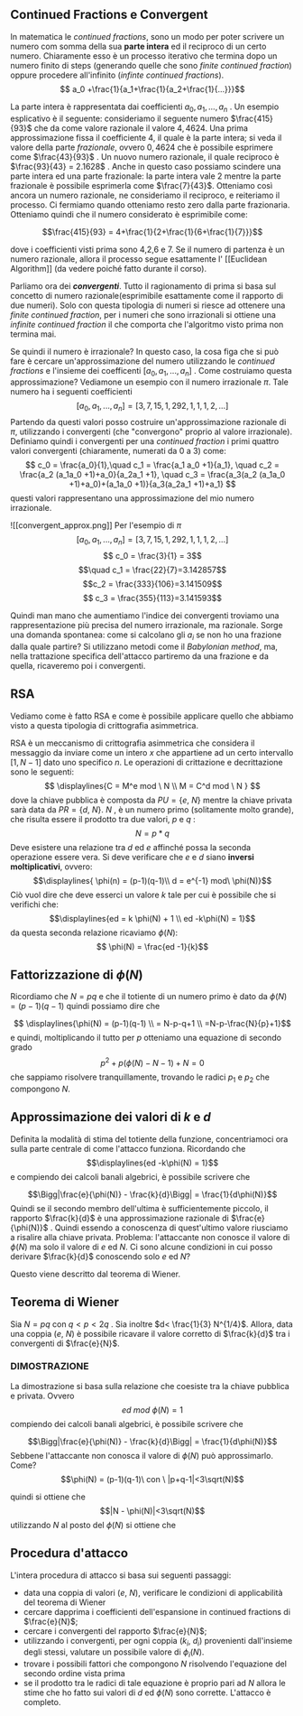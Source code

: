 

## Continued Fractions e Convergent
In matematica le *continued fractions*, sono un modo per poter scrivere un numero com somma della sua **parte intera** ed il reciproco di un certo numero. Chiaramente esso è un processo iterativo che termina dopo un numero finito di steps (generando quelle che sono *finite continued fraction*) oppure procedere all'infinito (*infinte continued fractions*). 
$$ a_0 +\frac{1}{a_1+\frac{1}{a_2+\frac{1}{...}}}$$

La parte intera è rappresentata dai coefficienti $a_{0}, a_{1},...,a_{n}$ . Un esempio esplicativo è il seguente: consideriamo il seguente numero $\frac{415}{93}$ che da come valore razionale il valore $4,4624$. Una prima approssimazione fissa il coefficiente 4, il quale è la parte intera; si veda il valore della parte *frazionale*, ovvero $0,4624$ che è possibile esprimere come $\frac{43}{93}$ . Un nuovo numero razionale, il quale reciproco è $\frac{93}{43} = 2.1628$ . Anche in questo caso possiamo scindere una parte intera ed una parte frazionale: la parte intera vale $2$ mentre la parte frazionale è possibile esprimerla come $\frac{7}{43}$. Otteniamo così ancora un numero razionale, ne consideriamo il reciproco, e reiteriamo il processo. Ci fermiamo quando otteniamo resto zero dalla parte frazionaria. Otteniamo quindi che il numero considerato è esprimibile come:

$$\frac{415}{93} = 4+\frac{1}{2+\frac{1}{6+\frac{1}{7}}}$$

dove i coefficienti visti prima sono 4,2,6 e 7. Se il numero di partenza è un numero razionale, allora il processo segue esattamente l' [[Euclidean Algorithm]] (da vedere poiché fatto durante il corso). 

Parliamo ora dei ***convergenti***. Tutto il ragionamento di prima si basa sul concetto di numero razionale(esprimibile esattamente come il rapporto di due numeri). Solo con questa tipologia di numeri si riesce ad ottenere una *finite continued fraction*, per i numeri che sono irrazionali si ottiene una *infinite continued fraction* il che comporta che l'algoritmo visto prima non termina mai. 

Se quindi il numero è irrazionale? In questo caso, la cosa figa che si può fare è cercare un'approssimazione del numero utilizzando le *continued fractions* e l'insieme dei coefficenti $[a_{0}, a_{1},...,a_{n}]$ . Come costruiamo questa approssimazione? Vediamone un esempio con il numero irrazionale $\pi$. Tale numero ha i seguenti coefficienti 
$$ [a_{0}, a_{1},...,a_{n}] = [3,7,15,1,292,1,1,1,2,…] $$ Partendo da questi valori posso costruire un'approssimazione razionale di $\pi$, utilizzando i convergenti (che "convergono" proprio al valore irrazionale). Definiamo quindi i convergenti per una *continued fraction* i primi quattro valori convergenti (chiaramente, numerati da 0 a 3) come: $$ c_0 = \frac{a_0}{1},\quad c_1 = \frac{a_1 a_0 +1}{a_1}, \quad c_2 = \frac{a_2 (a_1a_0 +1)+a_0}{a_2a_1 +1}, \quad c_3 = \frac{a_3(a_2 (a_1a_0 +1)+a_0)+(a_1a_0 +1)}{a_3(a_2a_1 +1)+a_1} $$
questi valori rappresentano una approssimazione del mio numero irrazionale.

![[convergent_approx.png]]
Per l'esempio di $\pi$ $$ [a_{0}, a_{1},...,a_{n}] = [3,7,15,1,292,1,1,1,2,…] $$
$$ c_0 = \frac{3}{1} = 3$$ $$\quad c_1 = \frac{22}{7}=3.142857$$$$c_2 = \frac{333}{106}=3.141509$$$$ c_3 = \frac{355}{113}=3.141593$$

Quindi man mano che aumentiamo l'indice dei convergenti troviamo una rappresentazione più precisa del numero irrazionale, ma razionale. Sorge una domanda spontanea: come si calcolano gli $a_i$ se non ho una frazione dalla quale partire? Si utilizzano metodi come il *Babylonian method*, ma, nella trattazione specifica dell'attacco partiremo da una frazione e da quella, ricaveremo poi i convergenti.

## RSA
Vediamo come è fatto RSA e come è possibile applicare quello che abbiamo visto a questa tipologia di crittografia asimmetrica.

RSA è un meccanismo di crittografia asimmetrica che considera il messaggio da inviare come un intero $x$ che appartiene ad un certo intervallo $[1, N-1]$ dato uno specifico $n$. Le operazioni di crittazione e decrittazione sono le seguenti:
$$ \displaylines{C = M^e mod \ N \\ M = C^d mod \ N } $$
dove la chiave pubblica è composta da $PU = \{e,\ N\}$ mentre la chiave privata sarà data da $PR = \{d,\ N\}$. $N$ , è un numero primo (solitamente molto grande), che risulta essere il prodotto tra due valori, $p$ e $q$ : $$N=p*q$$
Deve esistere una relazione tra $d$ ed $e$ affinché possa la seconda operazione essere vera. Si deve verificare che $e$ e $d$ siano **inversi moltiplicativi**, ovvero:
$$\displaylines{ \phi(n) = (p-1)(q-1)\\ d = e^{-1} mod\ \phi(N)}$$
Ciò vuol dire che deve esserci un valore $k$ tale per cui è possibile che si verifichi che:
$$\displaylines{ed = k \phi(N) + 1 \\ ed -k\phi(N) = 1}$$
da questa seconda relazione ricaviamo $\phi(N)$:
$$ \phi(N) = \frac{ed -1}{k}$$

## Fattorizzazione di $\phi(N)$
Ricordiamo che $N = pq$ e che il totiente di un numero primo è dato da $\phi(N)=(p-1)(q-1)$
quindi possiamo dire che

$$ \displaylines{\phi(N) = (p-1)(q-1) \\ = N-p-q+1 \\ =N-p-\frac{N}{p}+1}$$
e quindi, moltiplicando il tutto per $p$ otteniamo una equazione di secondo grado$$p^2+p(\phi(N)-N-1)+N =0$$ che sappiamo risolvere tranquillamente, trovando le radici $p_1 \ \text{e} \ p_2$ che compongono $N$.


## Approssimazione dei valori di $k$ e $d$ 
Definita la modalità di stima del totiente della funzione, concentriamoci ora sulla parte centrale di come l'attacco funziona.
Ricordando che $$\displaylines{ed -k\phi(N) = 1}$$ e compiendo dei calcoli banali algebrici, è possibile scrivere che 

$$\Bigg|\frac{e}{\phi(N)} - \frac{k}{d}\Bigg| = \frac{1}{d\phi(N)}$$
Quindi se il secondo membro dell'ultima è sufficientemente piccolo, il rapporto $\frac{k}{d}$ è una approssimazione razionale di $\frac{e}{\phi(N)}$ . Quindi essendo a conoscenza di quest'ultimo valore riusciamo a risalire alla chiave privata. Problema: l'attaccante non conosce il valore di $\phi(N)$ ma solo il valore di $e$ ed $N$. Ci sono alcune condizioni in cui posso derivare $\frac{k}{d}$ conoscendo solo $e$ ed $N$?

Questo viene descritto dal teorema di Wiener.

## Teorema di Wiener
Sia $N = pq$ con $q<p<2q$ . Sia inoltre $d< \frac{1}{3} N^{1/4}$. Allora, data una coppia $(e,\ N)$ è possibile ricavare il valore corretto di $\frac{k}{d}$ tra i convergenti di $\frac{e}{N}$.

### DIMOSTRAZIONE
La dimostrazione si basa sulla relazione che coesiste tra la chiave pubblica e privata. Ovvero $$ ed \ mod \ \phi(N)  = 1 $$
compiendo dei calcoli banali algebrici, è possibile scrivere che 

$$\Bigg|\frac{e}{\phi(N)} - \frac{k}{d}\Bigg| = \frac{1}{d\phi(N)}$$
Sebbene l'attaccante non conosca il valore di $\phi(N)$ può approssimarlo. Come?
$$\phi(N) = (p-1)(q-1)\ con \ |p+q-1|<3\sqrt(N)$$

quindi si ottiene che $$|N - \phi(N)|<3\sqrt(N)$$
utilizzando $N$ al posto del $\phi(N)$ si ottiene che

## Procedura d'attacco
L'intera procedura di attacco si basa sui seguenti passaggi:
- data una coppia di valori $(e,\ N)$, verificare le condizioni di applicabilità del teorema di Wiener
- cercare dapprima i coefficienti dell'espansione in continued fractions di $\frac{e}{N}$;
- cercare i convergenti del rapporto $\frac{e}{N}$;
- utilizzando i convergenti, per ogni coppia $(k_i,\ d_i)$ provenienti dall'insieme degli stessi, valutare un possibile valore  di $\phi_i(N)$.
- trovare i possibili fattori che compongono $N$ risolvendo l'equazione del secondo ordine vista prima
- se il prodotto tra le radici di tale equazione è proprio pari ad $N$ allora le stime che ho fatto sui valori di $d$ ed $\phi(N)$ sono corrette. L'attacco è completo.
